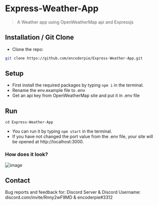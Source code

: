 # Express-Weather-App
> A Weather app using OpenWeatherMap api and Expressjs

## Installation / Git Clone

* Clone the repo:
 ```sh
git clone https://github.com/encoderpie/Express-Weather-App.git
 ```
 
## Setup

* First install the required packages by typing ```npm i``` in the terminal.
* Rename the env.example file to .env
* Get an api key from OpenWeatherMap site and put it in .env file

## Run

```cd Express-Weather-App```
* You can run it by typing ```npm start``` in the terminal.
* If you have not changed the port value from the .env file, your site will be opened at http://localhost:3000.

### How does it look?

![image](https://user-images.githubusercontent.com/84232289/148771708-87fcb339-95d8-4549-868a-20d83af3ed5f.png)

## Contact
Bug reports and feedback for:
Discord Server & Discord Username: discord.com/invite/Rnny2wF9MD & encoderpie#3312
